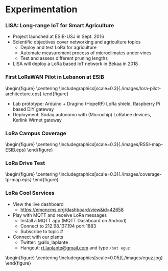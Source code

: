 # Experimentation
### LISA: Long-range IoT for Smart Agriculture

- Project launched at ESIB-USJ in Sept. 2016
- Scientific objectives cover networking and agriculture topics
    - Deploy and test LoRa for agriculture
    - Automate measurement process of microclimates under vines
    - Test and assess different pruning lengths
- LISA will deploy a LoRa based IoT network in Bekaa in 2018

### First LoRaWAN Pilot in Lebanon at ESIB

\begin{figure}
	\centering
	\includegraphics[scale=0.3]{./images/lora-pilot-architecture.eps}
\end{figure}

- Lab prototype: Arduino + Dragino (HopeRF) LoRa shield, Raspberry Pi based DIY gateway
- Deployment: Sodaq autonomo with (Microchip) LoRabee devices,
Kerlink Wirnet gateway

### LoRa Campus Coverage

\begin{figure}
	\centering
	\includegraphics[scale=0.3]{./images/RSSI-map-ESIB.eps}
\end{figure}

### LoRa Drive Test

\begin{figure}
	\centering
	\includegraphics[scale=0.3]{./images/coverage-tp-map.eps}
\end{figure}

### LoRa Cool Services

- View the live dashboard
    - https://emoncms.org/dashboard/view&id=42658
- Play with MQTT and receive LoRa messages
    - Install a MQTT app (MQTT Dashboard on Android)
    - Connect to 212.98.137.194 port 1883
    - Subscribe to topic #
- Connect with our plants
    - Twitter: @allo_laplante
    - Hangout: rt.laplante@gmail.com and type `/bot eguz`

\begin{figure}
	\centering
	\includegraphics[scale=0.05]{./images/eguz.jpg}
\end{figure}
